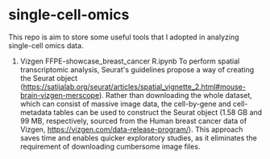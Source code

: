 # single-cell-omics

This repo is aim to store some useful tools that I adopted in analyzing single-cell omics data.

1. Vizgen FFPE-showcase_breast_cancer R.ipynb
    To perform spatial transcriptomic analysis, Seurat's guidelines propose a way of creating the Seurat object (https://satijalab.org/seurat/articles/spatial_vignette_2.html#mouse-brain-vizgen-merscope). Rather than downloading the whole dataset, which can consist of massive image data, the cell-by-gene and cell-metadata tables can be used to construct the Seurat object (1.58 GB and 99 MB, respectively, sourced from the Human breast cancer data of Vizgen, https://vizgen.com/data-release-program/). This approach saves time and enables quicker exploratory studies, as it eliminates the requirement of downloading cumbersome image files.
